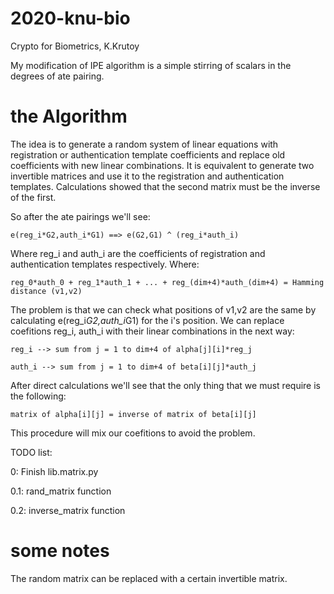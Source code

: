 # 2020-knu-bio
Crypto for Biometrics, K.Krutoy

My modification of IPE algorithm is a simple stirring of scalars in the degrees of ate pairing.

# the Algorithm

The idea is to generate a random system of linear equations with registration or authentication template coefficients and replace old coefficients with new linear combinations. It is equivalent to generate two invertible matrices and use it to the registration and authentication templates. Calculations showed that the second matrix must be the inverse of the first.

So after the ate pairings we'll see:
  
    e(reg_i*G2,auth_i*G1) ==> e(G2,G1) ^ (reg_i*auth_i)
    
Where reg_i and auth_i are the coefficients of registration and authentication templates respectively. Where:

    reg_0*auth_0 + reg_1*auth_1 + ... + reg_(dim+4)*auth_(dim+4) = Hamming distance (v1,v2)
    
The problem is that we can check what positions of v1,v2 are the same by calculating e(reg_i*G2,auth_i*G1) for the i's position.
We can replace coefitions reg_i, auth_i with their linear combinations in the next way:

    reg_i --> sum from j = 1 to dim+4 of alpha[j][i]*reg_j
    
    auth_i --> sum from j = 1 to dim+4 of beta[i][j]*auth_j

After direct calculations we'll see that the only thing that we must require is the following:
    
    matrix of alpha[i][j] = inverse of matrix of beta[i][j]
    
This procedure will mix our coefitions to avoid the problem.

TODO list:

0: Finish lib.matrix.py

0.1: rand_matrix function

0.2: inverse_matrix function

# some notes

The random matrix can be replaced with a certain invertible matrix.
